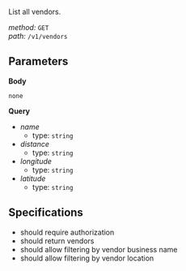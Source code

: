List all vendors.  
  
*method:* `GET`  
*path:* `/v1/vendors`  
  
Parameters  
-----------  
  
**Body**  
  
`none`  
  
**Query**  
  
- *name*  
  - type: `string`  
- *distance*  
  - type: `string`  
- *longitude*  
  - type: `string`  
- *latitude*  
  - type: `string`  
  
Specifications  
--------------  
  
- should require authorization  
- should return vendors  
- should allow filtering by vendor business name  
- should allow filtering by vendor location  
